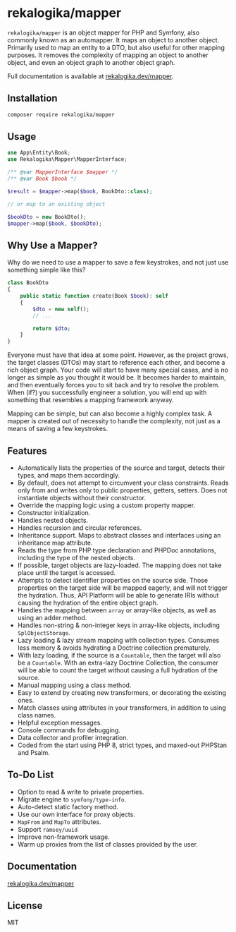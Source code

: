 # rekalogika/mapper

`rekalogika/mapper` is an object mapper for PHP and Symfony, also commonly known
as an automapper. It maps an object to another object. Primarily used to map an
entity to a DTO, but also useful for other mapping purposes. It removes the
complexity of mapping an object to another object, and even an object graph to
another object graph.

Full documentation is available at [rekalogika.dev/mapper](https://rekalogika.dev/mapper/).

## Installation

```bash
composer require rekalogika/mapper
```

## Usage

```php
use App\Entity\Book;
use Rekalogika\Mapper\MapperInterface;

/** @var MapperInterface $mapper */
/** @var Book $book */

$result = $mapper->map($book, BookDto::class);

// or map to an existing object

$bookDto = new BookDto();
$mapper->map($book, $bookDto);
```

## Why Use a Mapper?

Why do we need to use a mapper to save a few keystrokes, and not just use
something simple like this?

```php
class BookDto
{
    public static function create(Book $book): self
    {
        $dto = new self();
        // ...

        return $dto;
    }
}
```

Everyone must have that idea at some point. However, as the project grows, the
target classes (DTOs) may start to reference each other, and become a rich
object graph. Your code will start to have many special cases, and is no longer
as simple as you thought it would be. It becomes harder to maintain, and then
eventually forces you to sit back and try to resolve the problem. When (if?) you
successfully engineer a solution, you will end up with something that resembles
a mapping framework anyway.

Mapping can be simple, but can also become a highly complex task. A mapper is
created out of necessity to handle the complexity, not just as a means of saving
a few keystrokes.

## Features

* Automatically lists the properties of the source and target, detects their
  types, and maps them accordingly.
* By default, does not attempt to circumvent your class constraints. Reads only
  from and writes only to public properties, getters, setters. Does not
  instantiate objects without their constructor.
* Override the mapping logic using a custom property mapper.
* Constructor initialization.
* Handles nested objects.
* Handles recursion and circular references.
* Inheritance support. Maps to abstract classes and interfaces using an
  inheritance map attribute.
* Reads the type from PHP type declaration and PHPDoc annotations, including
  the type of the nested objects.
* If possible, target objects are lazy-loaded. The mapping does not take place
  until the target is accessed.
* Attempts to detect identifier properties on the source side. Those properties
  on the target side will be mapped eagerly, and will not trigger the hydration.
  Thus, API Platform will be able to generate IRIs without causing the hydration
  of the entire object graph.
* Handles the mapping between `array` or array-like objects, as well as using an
  adder method.
* Handles non-string & non-integer keys in array-like objects, including
  `SplObjectStorage`.
* Lazy loading & lazy stream mapping with collection types. Consumes less memory
  & avoids hydrating a Doctrine collection prematurely.
* With lazy loading, if the source is a `Countable`, then the target will also
  be a `Countable`. With an extra-lazy Doctrine Collection, the consumer will be
  able to count the target without causing a full hydration of the source.
* Manual mapping using a class method.
* Easy to extend by creating new transformers, or decorating the existing ones.
* Match classes using attributes in your transformers, in addition to using
  class names.
* Helpful exception messages.
* Console commands for debugging.
* Data collector and profiler integration.
* Coded from the start using PHP 8, strict types, and maxed-out PHPStan and
  Psalm.

## To-Do List

* Option to read & write to private properties.
* Migrate engine to `symfony/type-info`.
* Auto-detect static factory method.
* Use our own interface for proxy objects.
* `MapFrom` and `MapTo` attributes.
* Support `ramsey/uuid`
* Improve non-framework usage.
* Warm up proxies from the list of classes provided by the user.

## Documentation

[rekalogika.dev/mapper](https://rekalogika.dev/mapper/)

## License

MIT
